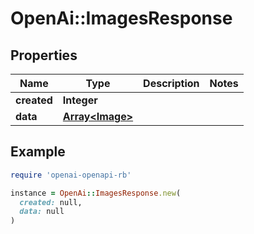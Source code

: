 # OpenAi::ImagesResponse

## Properties

| Name | Type | Description | Notes |
| ---- | ---- | ----------- | ----- |
| **created** | **Integer** |  |  |
| **data** | [**Array&lt;Image&gt;**](Image.md) |  |  |

## Example

```ruby
require 'openai-openapi-rb'

instance = OpenAi::ImagesResponse.new(
  created: null,
  data: null
)
```

